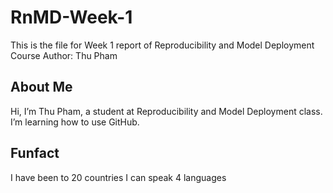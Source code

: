 # RnMD-Week-1
This is the file for Week 1 report of Reproducibility and Model Deployment Course
Author: Thu Pham
## About Me
Hi, I’m Thu Pham, a student at Reproducibility and Model Deployment class.
I’m learning how to use GitHub.
## Funfact
I have been to 20 countries
I can speak 4 languages